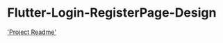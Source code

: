 # Flutter-Login-RegisterPage-Design
['Project Readme']('https://github.com/NagihanArabaci/Flutter-Login-RegisterPage-Design/blob/main/design/README.md')
